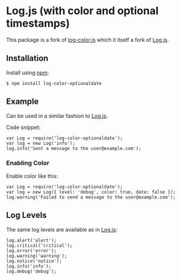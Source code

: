 # Log.js (with color and optional timestamps)

This package is a fork of [log-color.js](https://github.com/futoase/log-color.js) which it itself a fork of [Log.js](https://github.com/tj/log.js).

## Installation

Install using [npm](https://www.npmjs.com/):

```
$ npm install log-color-optionaldate
```

## Example

Can be used in a similar fashion to [Log.js](https://github.com/tj/log.js).

Code snippet:

```
var Log = require('log-color-optionaldate');
var log = new Log('info');
log.info('Sent a message to the user@example.com');
```

### Enabling Color

Enable color like this:

```
var Log = require('log-color-optionaldate');
var log = new Log({ level: 'debug', color: true, date: false });
log.warning('Failed to send a message to the user@example.com');
```

## Log Levels

The same log levels are available as in [Log.js](https://github.com/tj/log.js):

```
log.alert('alert');
log.critical('critical');
log.error('error');
log.warning('warning');
log.notice('notice');
log.info('info');
log.debug('debug'); 
```
